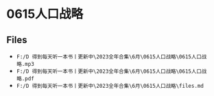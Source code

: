 # 0615人口战略

## Files

- `F:/D 得到每天听一本书丨更新中\2023全年合集\6月\0615人口战略\0615人口战略.mp3`
- `F:/D 得到每天听一本书丨更新中\2023全年合集\6月\0615人口战略\0615人口战略.pdf`
- `F:/D 得到每天听一本书丨更新中\2023全年合集\6月\0615人口战略\files.md`
